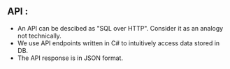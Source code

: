 ## API :

- An API can be descibed as "SQL over HTTP". Consider it as an analogy not technically.
- We use API endpoints written in C# to intuitively access data stored in DB.
- The API response is in JSON format.
